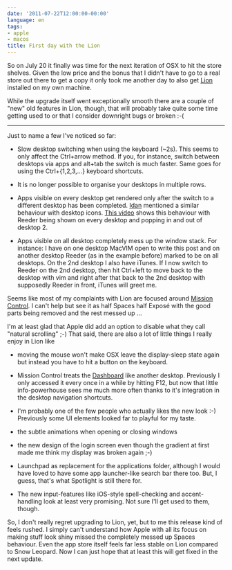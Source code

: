 ```yaml
---
date: '2011-07-22T12:00:00-00:00'
language: en
tags:
- apple
- macos
title: First day with the Lion
---
```



So on July 20 it finally was time for the next iteration of OSX to hit the store shelves. Given the low price and the bonus that I didn't have to go to a real store out there to get a copy it only took me another day to also get [Lion][lion] installed on my own machine.

While the upgrade itself went exceptionally smooth there are a couple of "new" old features in Lion, though, that will probably take quite some time getting used to or that I consider downright bugs or broken :-( 

----------------

Just to name a few I've noticed so far:

* Slow desktop switching when using the keyboard (~2s). This seems to only affect the Ctrl+arrow method. If you, for instance, switch between desktops via apps and alt+tab the switch is much faster. Same goes for using the Ctrl+{1,2,3,...} keyboard shortcuts.

* It is no longer possible to organise your desktops in multiple rows.

* Apps visible on every desktop get rendered only after the switch to a different desktop has been completed. [Idan][idan] mentioned a similar behaviour with desktop icons. [This video](http://vimeo.com/26770479) shows this behaviour with Reeder being shown on every desktop and popping in and out of desktop 2.

* Apps visible on all desktop completely mess up the window stack. For instance: I have on one desktop MacVIM open to write this post and on another desktop Reeder (as in the example before) marked to be on all desktops. On the 2nd desktop I also have iTunes. If I now switch to Reeder on the 2nd desktop, then hit Ctrl+left to move back to the desktop with vim and right after that back to the 2nd desktop with supposedly Reeder in front, iTunes will greet me.
  
Seems like most of my complaints with Lion are focused around [Mission Control][mc]. I can't help but see it as half Spaces half Exposé with the good parts being
removed and the rest messed up ... 

I'm at least glad that Apple did add an option to disable what they call "natural scrolling" ;-) That said, there are also a lot of little things I really enjoy in Lion like

* moving the mouse won't make OSX leave the display-sleep state again but instead you have to hit a button on the keyboard.

* Mission Control treats the [Dashboard][dab] like another desktop. Previously I only accessed it every once in a while by hitting F12, but now that little info-powerhouse sees me much more often thanks to it's integration in the desktop navigation shortcuts.

* I'm probably one of the few people who actually likes the new look :-) Previously some UI elements looked far to playful for my taste.

* the subtle animations when opening or closing windows

* the new design of the login screen even though the gradient at first made me think my display was broken again ;-)

* Launchpad as replacement for the applications folder, although I would have loved to have some app launcher-like search bar there too. But, I guess, that's what Spotlight is still there for.

* The new input-features like iOS-style spell-checking and accent-handling look at least very promising. Not sure I'll get used to them, though.

So, I don't really regret upgrading to Lion, yet, but to me this release kind of feels rushed. I simply can't understand how Apple with all its focus on making stuff look shiny missed the completely messed up Spaces behaviour. Even the app store itself feels far less stable on Lion compared to Snow Leopard.  Now I can just hope that at least this will get fixed in the next
update.

[lion]: http://www.apple.com/macosx/what-is/
[idan]: https://plus.google.com/106647697420529217400/posts/N9Yed2ppfhB
[mc]: http://www.apple.com/macosx/whats-new/mission-control.html
[dab]: http://en.wikipedia.org/wiki/Dashboard_(software)
